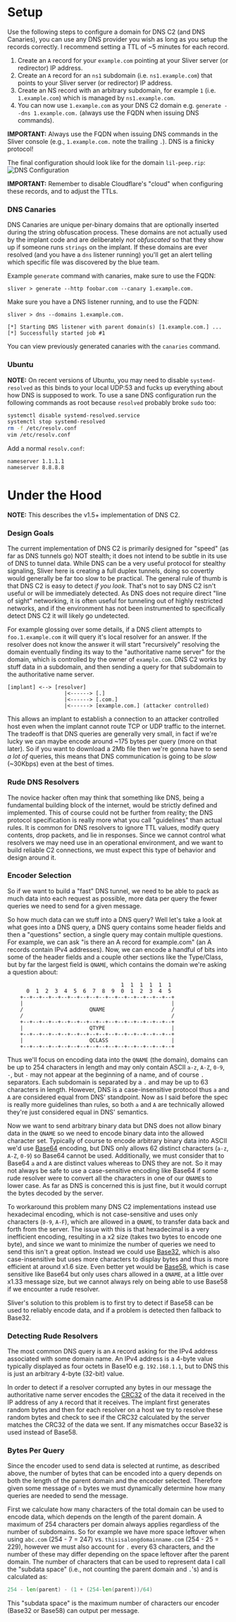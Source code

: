 # Setup

Use the following steps to configure a domain for DNS C2 (and DNS Canaries), you can use any DNS provider you wish as long as you setup the records correctly. I recommend setting a TTL of ~5 minutes for each record.

1. Create an `A` record for your `example.com` pointing at your Sliver server (or redirector) IP address.
2. Create an `A` record for an `ns1` subdomain (i.e. `ns1.example.com`) that points to your Sliver server (or redirector) IP address.
3. Create an NS record with an arbitrary subdomain, for example `1` (i.e. `1.example.com`) which is managed by `ns1.example.com`.
4. You can now use `1.example.com` as your DNS C2 domain e.g. `generate --dns 1.example.com.` (always use the FQDN when issuing DNS commands).

__IMPORTANT:__ Always use the FQDN when issuing DNS commands in the Sliver console (e.g., `1.example.com.` note the trailing `.`). DNS is a finicky protocol!

The final configuration should look like for the domain `lil-peep.rip`:
![DNS Configuration](https://i.imgur.com/hpOnGJp.png)


__IMPORTANT:__ Remember to disable Cloudflare's "cloud" when configuring these records, and to adjust the TTLs.


### DNS Canaries

DNS Canaries are unique per-binary domains that are optionally inserted during the string obfuscation process. These domains are not actually used by the implant code and are deliberately _not obfuscated_ so that they show up if someone runs `strings` on the implant. If these domains are ever resolved (and you have a `dns` listener running) you'll get an alert telling which specific file was discovered by the blue team.

Example `generate` command with canaries, make sure to use the FQDN:

```
sliver > generate --http foobar.com --canary 1.example.com.
```

Make sure you have a DNS listener running, and to use the FQDN:

```
sliver > dns --domains 1.example.com.

[*] Starting DNS listener with parent domain(s) [1.example.com.] ...
[*] Successfully started job #1
```

You can view previously generated canaries with the `canaries` command.

### Ubuntu

__NOTE:__ On recent versions of Ubuntu, you may need to disable `systemd-resolved` as this binds to your local UDP:53 and fucks up everything about how DNS is supposed to work. To use a sane DNS configuration run the following commands as root because `resolved` probably broke `sudo` too:

```bash
systemctl disable systemd-resolved.service
systemctl stop systemd-resolved
rm -f /etc/resolv.conf
vim /etc/resolv.conf
```

Add a normal `resolv.conf`:

```
nameserver 1.1.1.1
nameserver 8.8.8.8
```

# Under the Hood

__NOTE:__ This describes the v1.5+ implementation of DNS C2.

### Design Goals

The current implementation of DNS C2 is primarily designed for "speed" (as far as DNS tunnels go) NOT stealth; it does not intend to be subtle in its use of DNS to tunnel data. While DNS can be a very useful protocol for stealthy signaling, Sliver here is creating a full duplex tunnels, doing so covertly would generally be far too slow to be practical. The general rule of thumb is that DNS C2 is easy to detect _if you look_. That's not to say DNS C2 isn't useful or will be immediately detected. As DNS does not require direct "line of sight" networking, it is often useful for tunneling out of highly restricted networks, and if the environment has not been instrumented to specifically detect DNS C2 it will likely go undetected.

For example glossing over some details, if a DNS client attempts to `foo.1.example.com` it will query it's local resolver for an answer. If the resolver does not know the answer it will start "recursively" resolving the domain eventually finding its way to the "authoritative name server" for the domain, which is controlled by the owner of `example.com`. DNS C2 works by stuff data in a subdomain, and then sending a query for that subdomain to the authoritative name server.

```
[implant] <--> [resolver]
                  |<------> [.]
                  |<------> [.com.]
                  |<------> [example.com.] (attacker controlled)
```

This allows an implant to establish a connection to an attacker controlled host even when the implant cannot route TCP or UDP traffic to the internet. The tradeoff is that DNS queries are generally very small, in fact if we're lucky we can maybe encode around ~175 bytes per query (more on that later). So if you want to download a 2Mb file then we're gonna have to send _a lot of_ queries, this means that DNS communication is going to be _slow_ (~30Kbps) even at the best of times.

### Rude DNS Resolvers

The novice hacker often may think that something like DNS, being a fundamental building block of the internet, would be strictly defined and implemented. This of course could not be further from reality; the DNS protocol specification is really more what you call "guidelines" than actual rules. It is common for DNS resolvers to ignore TTL values, modify query contents, drop packets, and lie in responses. Since we cannot control what resolvers we may need use in an operational environment, and we want to build reliable C2 connections, we must expect this type of behavior and design around it.

### Encoder Selection

So if we want to build a "fast" DNS tunnel, we need to be able to pack as much data into each request as possible, more data per query the fewer queries we need to send for a given message.

So how much data can we stuff into a DNS query? Well let's take a look at what goes into a DNS query, a DNS query contains some header fields and then a "questions" section, a single query may contain multiple questions. For example, we can ask "is there an A record for example.com" (an A records contain IPv4 addresses). Now, we can encode a handful of bits into some of the header fields and a couple other sections like the Type/Class, but by far the largest field is `QNAME`, which contains the domain we're asking a question about: 

```
                                    1  1  1  1  1  1
      0  1  2  3  4  5  6  7  8  9  0  1  2  3  4  5
    +--+--+--+--+--+--+--+--+--+--+--+--+--+--+--+--+
    |                                               |
    /                     QNAME                     /
    /                                               /
    +--+--+--+--+--+--+--+--+--+--+--+--+--+--+--+--+
    |                     QTYPE                     |
    +--+--+--+--+--+--+--+--+--+--+--+--+--+--+--+--+
    |                     QCLASS                    |
    +--+--+--+--+--+--+--+--+--+--+--+--+--+--+--+--+
```

Thus we'll focus on encoding data into the `QNAME` (the domain), domains can be up to 254 characters in length and may only contain ASCII `a-z`, `A-Z`, `0-9`, `-`, but `-` may not appear at the beginning of a name, and of course `.` separators. Each subdomain is separated by a `.` and may be up to 63 characters in length. However, DNS is a case-insensitive protocol thus `a` and `A` are considered equal from DNS' standpoint. Now as I said before the spec is really more guidelines than rules, so both `a` and `A` are technically allowed they're just considered equal in DNS' semantics.

Now we want to send arbitrary binary data but DNS does not allow binary data in the `QNAME` so we need to encode binary data into the allowed character set. Typically of course to encode arbitrary binary data into ASCII we'd use [Base64](https://en.wikipedia.org/wiki/Base64) encoding, but DNS only allows 62 distinct characters (`a-z`, `A-Z`, `0-9`) so Base64 cannot be used. Additionally, we must consider that to Base64 `a` and `A` are distinct values whereas to DNS they are not. So it may not always be safe to use a case-sensitive encoding like Base64 if some rude resolver were to convert all the characters in one of our `QNAME`s to lower case. As far as DNS is concerned this is just fine, but it would corrupt the bytes decoded by the server.

To workaround this problem many DNS C2 implementations instead use hexadecimal encoding, which is not case-sensitive and uses only characters (`0-9`, `A-F`), which are allowed in a `QNAME`, to transfer data back and forth from the server. The issue with this is that hexadecimal is a very inefficient encoding, resulting in a x2 size (takes two bytes to encode one byte), and since we want to minimize the number of queries we need to send this isn't a great option. Instead we could use [Base32](https://en.wikipedia.org/wiki/Base32), which is also case-insensitive but uses more characters to display bytes and thus is more efficient at around x1.6 size. Even better yet would be [Base58](https://en.wikipedia.org/wiki/Binary-to-text_encoding#Base58), which is case sensitive like Base64 but only uses chars allowed in a `QNAME`, at a little over x1.33 message size, but we cannot always rely on being able to use Base58 if we encounter a rude resolver.

Sliver's solution to this problem is to first try to detect if Base58 can be used to reliably encode data, and if a problem is detected then fallback to Base32. 

### Detecting Rude Resolvers

The most common DNS query is an `A` record asking for the IPv4 address associated with some domain name. An IPv4 address is a 4-byte value typically displayed as four octets in Base10 e.g. `192.168.1.1`, but to DNS this is just an arbitrary 4-byte (32-bit) value.

In order to detect if a resolver corrupted any bytes in our message the authoritative name server encodes the [CRC32](https://en.wikipedia.org/wiki/Cyclic_redundancy_check) of the data it received in the IP address of any `A` record that it receives. The implant first generates random bytes and then for each resolver on a host we try to resolve these random bytes and check to see if the CRC32 calculated by the server matches the CRC32 of the data we sent. If any mismatches occur Base32 is used instead of Base58.

### Bytes Per Query

Since the encoder used to send data is selected at runtime, as described above, the number of bytes that can be encoded into a query depends on both the length of the parent domain and the encoder selected. Therefore given some message of `n` bytes we must dynamically determine how many queries are needed to send the message.

First we calculate how many characters of the total domain can be used to encode data, which depends on the length of the parent domain. A maximum of 254 characters per domain always applies regardless of the number of subdomains. So for example we have more space leftover when using `abc.com` (254 - 7 = 247) vs. `thisisalongdomainname.com` (254 - 25 = 229), however we must also account for `.` every 63 characters, and the number of these may differ depending on the space leftover after the parent domain. The number of characters that can be used to represent data I call the "subdata space" (i.e., not counting the parent domain and `.`'s) and is calculated as:

```go
254 - len(parent) - (1 + (254-len(parent))/64)
```

This "subdata space" is the maximum number of characters our encoder (Base32 or Base58) can output per message.
